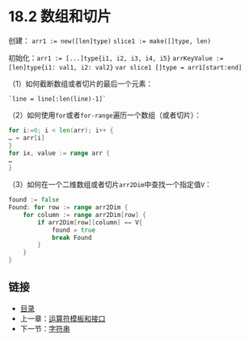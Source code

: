 # 18.2 数组和切片

创建：  `arr1 := new([len]type)`
        `slice1 := make([]type, len)`

初始化：`arr1 := [...]type{i1, i2, i3, i4, i5}`
        `arrKeyValue := [len]type{i1: val1, i2: val2}`
        `var slice1 []type = arr1[start:end]`

（1）如何截断数组或者切片的最后一个元素：

    `line = line[:len(line)-1]`

（2）如何使用`for`或者`for-range`遍历一个数组（或者切片）：

```go
for i:=0; i < len(arr); i++ {
… = arr[i]
}
for ix, value := range arr {
…
}
```

（3）如何在一个二维数组或者切片`arr2Dim`中查找一个指定值`V`：

```go
found := false
Found: for row := range arr2Dim {
    for column := range arr2Dim[row] {
        if arr2Dim[row][column] == V{
            found = true
            break Found
        }
    }
}
```

## 链接

- [目录](directory.md)
- 上一章：[运算符模板和接口](17.4.md)
- 下一节：[字符串](18.1.md)